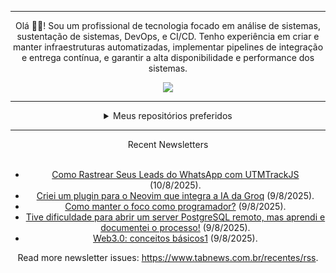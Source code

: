 <div align="center">
<hr>
<p>Olá 👋🏾! Sou um profissional de tecnologia focado em análise de sistemas, sustentação de sistemas, DevOps, e CI/CD. Tenho experiência em criar e manter infraestruturas automatizadas, implementar pipelines de integração e entrega contínua, e garantir a alta disponibilidade e performance dos sistemas.</p>
  <img src="https://media.giphy.com/media/yAGIvCiwPJn5C/giphy.gif">
<hr>
  <details>
  <summary>Meus repositórios preferidos</summary>
  <br />
  Alguns dos meus melhores repositórios:
  <br />
<br />
  <ul><li><a href=https://github.com/commitgeist/aluratube target="_blank" rel="noopener noreferrer">commitgeist/aluratube</a> (<b>0</b> ✨ and <b>0</b> 🍴): Aluratube - Desenvolvido durante a imersão React da Alura no final de 2022</li><li><a href=https://github.com/commitgeist/nlw-ia target="_blank" rel="noopener noreferrer">commitgeist/nlw-ia</a> (<b>0</b> ✨ and <b>0</b> 🍴): Projeto desenvolvido durante a NLW IA - Usando a API da OPENAI</li><li><a href=https://github.com/commitgeist/nlw-journey-ia target="_blank" rel="noopener noreferrer">commitgeist/nlw-journey-ia</a> (<b>0</b> ✨ and <b>0</b> 🍴): NLW IA - Agent de viagens usando python + langchain + GPT</li>
<li>More coming soon :).</li>
</ul>
  </details>
  <hr/>
    <summary>Recent Newsletters</summary>
  <br />
  <ul>
    <li><a href=https://www.tabnews.com.br/gmasson/como-rastrear-seus-leads-do-whatsapp-com-utmtrackjs target="_blank" rel="noopener noreferrer">Como Rastrear Seus Leads do WhatsApp com UTMTrackJS</a> (10/8/2025).</li><li><a href=https://www.tabnews.com.br/blmayer/criei-um-plugin-para-o-neovim-que-integra-a-ia-da-groq target="_blank" rel="noopener noreferrer">Criei um plugin para o Neovim que integra a IA da Groq</a> (9/8/2025).</li><li><a href=https://www.tabnews.com.br/DevNegoplay/como-manter-o-foco-como-programador target="_blank" rel="noopener noreferrer">Como manter o foco como programador?</a> (9/8/2025).</li><li><a href=https://www.tabnews.com.br/HeitorDev/tive-dificuldade-para-abrir-um-server-postgresql-remoto-mas-aprendi-e-documentei-o-processo target="_blank" rel="noopener noreferrer">Tive dificuldade para abrir um server PostgreSQL remoto, mas aprendi e documentei o processo!</a> (9/8/2025).</li><li><a href=https://www.tabnews.com.br/lucaspereiradesouzat/web3-0-conceitos-basicos1 target="_blank" rel="noopener noreferrer">Web3.0: conceitos básicos1</a> (9/8/2025).</li>
  </ul>
<p>Read more newsletter issues: <a href="https://www.tabnews.com.br/recentes/rss">https://www.tabnews.com.br/recentes/rss</a>.</p>
  </details>
